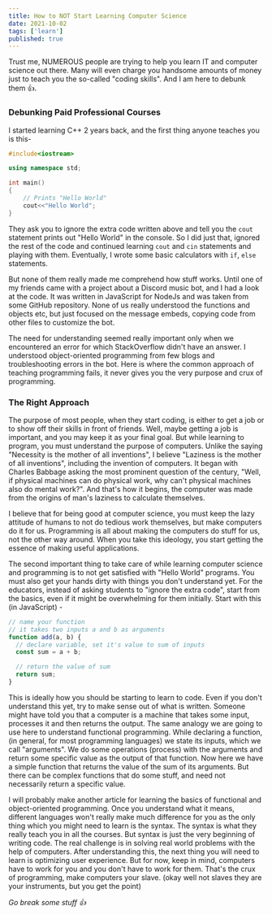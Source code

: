 ```yaml
---
title: How to NOT Start Learning Computer Science
date: 2021-10-02
tags: ['learn']
published: true
---
```


Trust me, NUMEROUS people are trying to help you learn IT and computer science out there. Many will even charge you handsome amounts of money just to teach you the so-called "coding skills". And I am here to debunk them :+1:.

<!--more-->

### Debunking Paid Professional Courses

I started learning C++ 2 years back, and the first thing anyone teaches you is this-

```cpp
#include<iostream>

using namespace std;

int main()
{
    // Prints "Hello World"
    cout<<"Hello World";
}
```

They ask you to ignore the extra code written above and tell you the `cout` statement prints out "Hello World" in the console. So I did just that, ignored the rest of the code and continued learning `cout` and `cin` statements and playing with them. Eventually, I wrote some basic calculators with `if`, `else` statements.

But none of them really made me comprehend how stuff works. Until one of my friends came with a project about a Discord music bot, and I had a look at the code. It was written in JavaScript for NodeJs and was taken from some GitHub repository. None of us really understood the functions and objects etc, but just focused on the message embeds, copying code from other files to customize the bot.

The need for understanding seemed really important only when we encountered an error for which StackOverflow didn't have an answer. I understood object-oriented programming from few blogs and troubleshooting errors in the bot. Here is where the common approach of teaching programming fails, it never gives you the very purpose and crux of programming.

### The Right Approach

The purpose of most people, when they start coding, is either to get a job or to show off their skills in front of friends. Well, maybe getting a job is important, and you may keep it as your final goal. But while learning to program, you must understand the purpose of computers. Unlike the saying "Necessity is the mother of all inventions", I believe "Laziness is the mother of all inventions", including the invention of computers. It began with Charles Babbage asking the most prominent question of the century, "Well, if physical machines can do physical work, why can't physical machines also do mental work?". And that's how it begins, the computer was made from the origins of man's laziness to calculate themselves.

I believe that for being good at computer science, you must keep the lazy attitude of humans to not do tedious work themselves, but make computers do it for us. Programming is all about making the computers do stuff for us, not the other way around. When you take this ideology, you start getting the essence of making useful applications.

The second important thing to take care of while learning computer science and programming is to not get satisfied with "Hello World" programs. You must also get your hands dirty with things you don't understand yet. For the educators, instead of asking students to "ignore the extra code", start from the basics, even if it might be overwhelming for them initially. Start with this (in JavaScript) -

```javascript
// name your function
// it takes two inputs a and b as arguments
function add(a, b) {
  // declare variable, set it's value to sum of inputs
  const sum = a + b;

  // return the value of sum
  return sum;
}
```

This is ideally how you should be starting to learn to code. Even if you don't understand this yet, try to make sense out of what is written. Someone might have told you that a computer is a machine that takes some input, processes it and then returns the output. The same analogy we are going to use here to understand functional programming. While declaring a function, (in general, for most programming languages) we state its inputs, which we call "arguments". We do some operations (process) with the arguments and return some specific value as the output of that function. Now here we have a simple function that returns the value of the sum of its arguments. But there can be complex functions that do some stuff, and need not necessarily return a specific value.

I will probably make another article for learning the basics of functional and object-oriented programming. Once you understand what it means, different languages won't really make much difference for you as the only thing which you might need to learn is the syntax. The syntax is what they really teach you in all the courses. But syntax is just the very beginning of writing code. The real challenge is in solving real world problems with the help of computers. After understanding this, the next thing you will need to learn is optimizing user experience. But for now, keep in mind, computers have to work for you and you don't have to work for them. That's the crux of programming, make computers your slave. (okay well not slaves they are your instruments, but you get the point)

_Go break some stuff :+1:_
